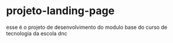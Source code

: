 # projeto-landing-page
esse é o projeto de desenvolvimento do modulo base do curso de tecnologia da escola dnc 
